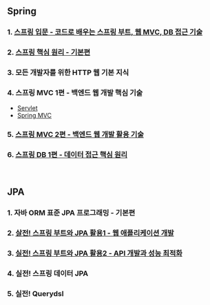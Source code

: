 ## Spring

### 1. [스프링 입문 - 코드로 배우는 스프링 부트, 웹 MVC, DB 접근 기술](https://github.com/yejiin/Spring-Study/tree/master/inflearn/hello-spring)

### 2. [스프링 핵심 원리 - 기본편](https://github.com/yejiin/Spring-Study/tree/master/inflearn/core)

### 3. 모든 개발자를 위한 HTTP 웹 기본 지식

### 4. 스프링 MVC 1편 - 백엔드 웹 개발 핵심 기술
- [Servlet](https://github.com/yejiin/Spring-Study/tree/master/inflearn/servlet)
- [Spring MVC](https://github.com/yejiin/Spring-Study/tree/master/inflearn/springmvc)

### 5. [스프링 MVC 2편 - 백엔드 웹 개발 활용 기술](https://github.com/yejiin/Spring-Study/tree/master/inflearn/mvc2)

### 6. [스프링 DB 1편 - 데이터 접근 핵심 원리](https://github.com/yejiin/Spring-Study/tree/master/inflearn/db/jdbc)

<br>

## JPA

### 1. 자바 ORM 표준 JPA 프로그래밍 - 기본편

### 2. [살전! 스프링 부트와 JPA 활용1 - 웹 애플리케이션 개발](https://github.com/yejiin/Spring-Study/tree/master/inflearn/jpashop)

### 3. [실전! 스프링 부트와 JPA 활용2 - API 개발과 성능 최적화](https://github.com/yejiin/Spring-Study/tree/master/inflearn/jpashop)

### 4. 실전! 스프링 데이터 JPA

### 5. 실전! Querydsl

